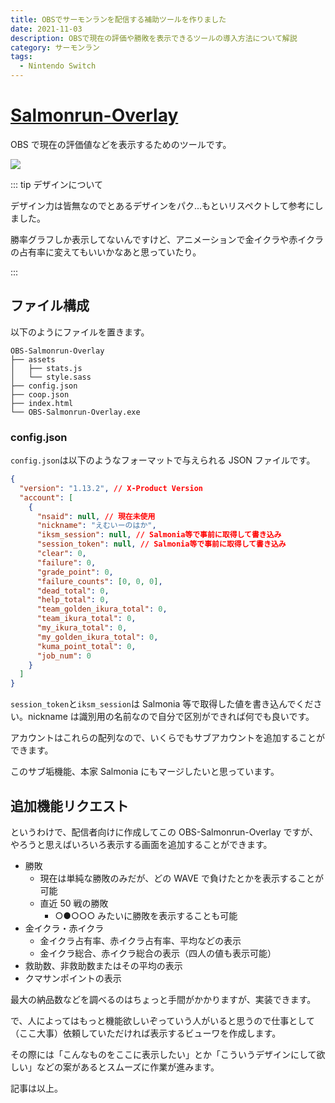 ```yaml
---
title: OBSでサーモンランを配信する補助ツールを作りました
date: 2021-11-03
description: OBSで現在の評価や勝敗を表示できるツールの導入方法について解説
category: サーモンラン
tags:
  - Nintendo Switch
---
```


# [Salmonrun-Overlay](https://github.com/tkgstrator/obs-salmonrun-overlay)

OBS で現在の評価値などを表示するためのツールです。

![](https://pbs.twimg.com/media/FDQwibdaUAAslAJ?format=jpg&name=large)

::: tip デザインについて

デザイン力は皆無なのでとあるデザインをパク...もといリスペクトして参考にしました。

勝率グラフしか表示してないんですけど、アニメーションで金イクラや赤イクラの占有率に変えてもいいかなあと思っていたり。

:::

## ファイル構成

以下のようにファイルを置きます。

```
OBS-Salmonrun-Overlay
├── assets
│   ├── stats.js
│   └── style.sass
├── config.json
├── coop.json
├── index.html
└── OBS-Salmonrun-Overlay.exe
```

### config.json

`config.json`は以下のようなフォーマットで与えられる JSON ファイルです。

```json
{
  "version": "1.13.2", // X-Product Version
  "account": [
    {
      "nsaid": null, // 現在未使用
      "nickname": "えむいーのはか",
      "iksm_session": null, // Salmonia等で事前に取得して書き込み
      "session_token": null, // Salmonia等で事前に取得して書き込み
      "clear": 0,
      "failure": 0,
      "grade_point": 0,
      "failure_counts": [0, 0, 0],
      "dead_total": 0,
      "help_total": 0,
      "team_golden_ikura_total": 0,
      "team_ikura_total": 0,
      "my_ikura_total": 0,
      "my_golden_ikura_total": 0,
      "kuma_point_total": 0,
      "job_num": 0
    }
  ]
}
```

`session_token`と`iksm_session`は Salmonia 等で取得した値を書き込んでください。nickname は識別用の名前なので自分で区別ができれば何でも良いです。

アカウントはこれらの配列なので、いくらでもサブアカウントを追加することができます。

このサブ垢機能、本家 Salmonia にもマージしたいと思っています。

## 追加機能リクエスト

というわけで、配信者向けに作成してこの OBS-Salmonrun-Overlay ですが、やろうと思えばいろいろ表示する画面を追加することができます。

- 勝敗
  - 現在は単純な勝敗のみだが、どの WAVE で負けたとかを表示することが可能
  - 直近 50 戦の勝敗
    - ○●○○○ みたいに勝敗を表示することも可能
- 金イクラ・赤イクラ
  - 金イクラ占有率、赤イクラ占有率、平均などの表示
  - 金イクラ総合、赤イクラ総合の表示（四人の値も表示可能）
- 救助数、非救助数またはその平均の表示
- クマサンポイントの表示

最大の納品数などを調べるのはちょっと手間がかかりますが、実装できます。

で、人によってはもっと機能欲しいぞっていう人がいると思うので仕事として（ここ大事）依頼していただければ表示するビューワを作成します。

その際には「こんなものをここに表示したい」とか「こういうデザインにして欲しい」などの案があるとスムーズに作業が進みます。

記事は以上。
